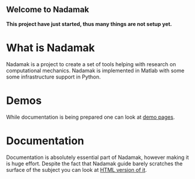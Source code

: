 ## Welcome to Nadamak

**This project have just started, thus many things are not setup yet.**

# What is Nadamak

Nadamak is a project to create a set of tools helping with research on computational mechanics.
Nadamak is implemented in Matlab with some some infrastructure support in Python.

# Demos

While documentation is being prepared one can look at [demo pages](https://putanowr.github.io/projects/nadamak/demos/html/list_of_demos.html). 

# Documentation 

Documentation is absolutely essential part of Nadamak, however making it is
huge effort. Despite the fact that Nadamak guide barely scratches the surface
of the subject you can look at [HTML version of
it](https://putanowr.github.io/projects/nadamak/guide/html/html/index.html).
